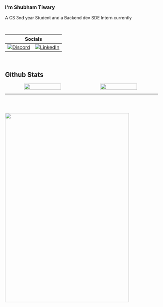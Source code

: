 ###  I'm Shubham Tiwary
A CS 3nd year Student and a Backend dev SDE Intern currently
<br />


<br /> 

| Socials        |         
|-----------------|
|  <a href="https://discordapp.com/users/821790604597657661">![Discord](https://img.shields.io/badge/Discord-%235865F2.svg?style=for-the-badge&logo=discord&logoColor=white)</a> &nbsp;&nbsp; <a href="https://www.linkedin.com/in/shubham-tiwary-3511751b1/"> ![LinkedIn](https://img.shields.io/badge/linkedin-%230077B5.svg?style=for-the-badge&logo=linkedin&logoColor=white) </a>|

<br />

## Github Stats  


<p align="center" style="display:flex;">

  <img width="49%" height="35%" src="https://github-readme-stats.vercel.app/api?username=ShubhamTiwary914&show_icons=true&theme=dark#gh-dark-mode-only" /> 
  &nbsp;
  <img width="49%"  height="35%" src="https://github-readme-streak-stats.herokuapp.com?user=ShubhamTiwary914&theme=light&border_radius=10&date_format=M%20j%5B%2C%20Y%5D" />
</p> 

<hr />

<br /> <br />

<img src="https://github-readme-activity-graph.vercel.app/graph?username=ShubhamTiwary914&bg_color=161b22&color=fffff0&line=d5d5d5&point=e1e1e1&area=true&hide_border=false&hide_title=false" width="90%" height="40%">

<br />


<br />



